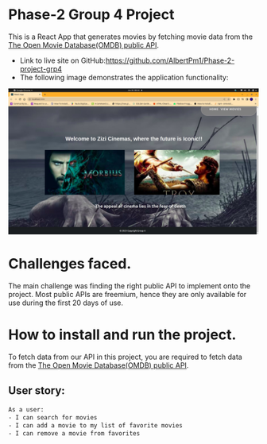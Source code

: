 # Phase-2 Group 4 Project

This is a React App that generates movies by fetching movie data from the [The Open Movie Database(OMDB) public API](https://www.omdbapi.com/). 


* Link to live site on GitHub:https://github.com/AlbertPm1/Phase-2-project-grp4
* The following image demonstrates the application functionality:
<img src ="./project.jpeg">

 # Challenges faced.
The main challenge was finding the right public API to implement onto the project. Most public APIs are freemium, hence they are only available for use during the first 20 days of use.

# How to install and run the project.
To fetch data from our API in this project, you are required to fetch data from the [The Open Movie Database(OMDB) public API](https://www.omdbapi.com/). 



## User story:
```
As a user:
- I can search for movies
- I can add a movie to my list of favorite movies
- I can remove a movie from favorites
```
